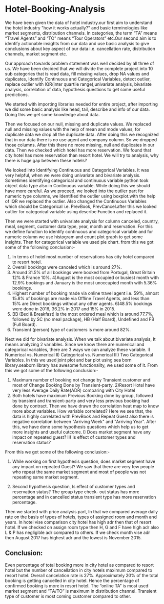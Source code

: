 # Hotel-Booking-Analysis

We have been given the data of hotel industry.our first aim to understand the hotel industry "how it
works actually?" and basic terminologies like market segments, distribution channels. In categories, the
term “TA” means “Travel Agents” and “TO” means “Tour Operators” etc.Our second aim is to identify
actionable insights from our data and use basic analysis to give conclusions about key aspect of our data
i.e. cancellation rate, distribution channels, market segment etc.

Our approach towards problem statement was well decided by all three of us. We have been decided
that we will divide the complete project into 10 sub categories that is read data, fill missing values, drop
NA values and duplicates, Identify Continuous and Categorical Variables, detect outlier, replace outlier
with IQR(inter quartile range),univariate analysis, bivariate analysis, correlation of data, hypothesis
questions to get some useful predictions.

We started with importing libraries needed for entire project, after importing we did some basic
analysis like head, tail, describe and info of our data. Doing this we get some knowledge about data. 

Then we focused on our null, missing and duplicate values. We replaced null and missing values with the help of
mean and mode values, for duplicate data we drop all the duplicate data. After doing this we recognized
that in our data there is no use agent and company column. So we dropped those columns. After this there
no more missing, null and duplicates in our data. Then we checked which hotel has more reservation. We
found that city hotel has more reservation than resort hotel. We will try to analysis, why there is huge gap
between these hotels?

We looked into Identifying Continuous and Categorical Variables. It was very helpful, when we
were doing univariate and bivariate analysis. Sometimes identifying categorical and continuous variable
python took object data type also in Continuous variable. While doing this we should have more careful.
As we proceed, we looked into the outlier part for numeric type columns, we Identified the outlier
using boxplot.with the help of IQR we replaced the outlier. Also changed the Continuous Variables which
should be Categorical i.e. PrevBook, PrevCancel.after this we looked outlier for categorical variable using
describe Function and replaced it.

Then we were started with univariate analysis for column canceled, country, meal, segment,
customer data type, year, month and reservation. For this we define function to identify continuous and
categorical variable and for numeric column we use histogram and count plot graph to get some insights.
Then for categorical variable we used pie chart. from this we got some of the following conclusion:-
1) In terms of hotel most number of reservations has city hotel compared to resort hotel.
2) Overall bookings were canceled which is around 27%.
3) Around 31.5% of all bookings were booked from Portugal, Great Britain 12% & France 10%.
4)August is the most occupied or busiest month with 12.9% bookings and January is the most unoccupied
month with 5.36% bookings.
5) Highest number of booking made via online travel agent i.e. 59%, almost 15.8% of bookings are made
via Offline Travel Agents, and less than 15% are Direct bookings without any other agents.
6)48.5% bookings were done in 2016, 36.2% in 2017 and 15% in 2015.
7) BB (Bed & Breakfast) is the most ordered meal which is around 77.7%, followed by SC (no meal
package), HB (Half Board), Undefined and FB (Full Board).
8) Transient (person) type of customers is more around 82%.

Next we did for bivariate analysis. When we talk about bivariate analysis, It means analyzing 2
variables. Since we know there are numerical and categorical variables, there are 3 ways we can analyze
these variable. I) Numerical vs. Numerical II) Categorical vs. Numerical III) Two Categorical Variables. 
In this we used joint plot and bar plot using sea born library.seaborn library has awesome functionality, we
used some of it. From this we got some of the following conclusion:-
1) Maximum number of booking not change by Transient customer and most of Change Booking Done by
Transient-party.
2)Resort Hotel have very less Average Daily Rate(ADR) comparing with City Hotel
3) Both hotels have maximum Previous Booking done by group, followed by transient and transient-party
and very less previous booking had done by contract.
Then we have drawn the correlation heat map to know more about variables. How variable
correlated? Here we see that, the data is highly correlated with PrevBook and Repeat Guest also there is
negative correlation between "Arriving Week" and "Arriving Year".
After this, we have done some hypothesis questions which help us to get more insights and useful
outcome. 
I) Does market segment have any impact on repeated guest?
II) Is effect of customer types and reservation status?

From this we got some of the following conclusion:-
1) While working on first hypothesis question, does market segment have any impact on repeated Guest?
We saw that there are very few people who repeat the same market segment and most of people was not
repeating same market segment.

2) Second hypothesis question, Is effect of customer types and reservation status? The group type check-
out status has more percentage and in cancelled status transient type has more reservation percentage.

Then we started with price analysis part, In that we compared average daily rate on the basis of types
of hotels, types of assigned room and month and years. In hotel vise comparison city hotel has high adr
then that of resort hotel. If we checked on assign room type then H, G and F have high adr also L & P has
negligible adr compared to others. If we check month vise adr then August 2017 has highest adr and the
lowest is November 2015.

## Conclusion: 
Even percentage of total booking more in city hotel as compared to resort hotel but the
number of cancellation in city hotels maximum compared to resort hotel. Overall cancelation rate is 27%.
Approximately 20% of the total booking is getting cancelled in city hotel. Hence the percentage of
confirmed booking is more in resort hotel. The “online TA” is most used market segment and “TA/TO” is
maximum in distribution channel. Transient type of customer is most coming customer compared to other.
